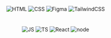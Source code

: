 <div align='center'> 

![HTML](https://img.shields.io/badge/HTML-0D1117?style=for-the-badge&logo=HTML5&logoColor=RED) 
![CSS](https://img.shields.io/badge/CSS-0D1117?style=for-the-badge&logo=css3&logoColor=blue)
![Figma](https://img.shields.io/badge/figma-0D1117?style=for-the-badge&logo=figma&logoColor=orange)
![TailwindCSS](https://img.shields.io/badge/TailwindCSS-0D1117?style=for-the-badge&logo=tailwind-css&logoColor=38B2AC)
#
![JS](https://img.shields.io/badge/javascript-0D1117?style=for-the-badge&logo=javascript&logoColor=F7DF1E)
![TS](https://img.shields.io/badge/typescript-0D1117?style=for-the-badge&logo=typescript&logoColor=blue)
![React](https://img.shields.io/badge/react-0D1117?style=for-the-badge&logo=react&logoColor=38B2AC)
![node](https://img.shields.io/badge/nodejs-0D1117?style=for-the-badge&logo=node.js&logoColor=green)


